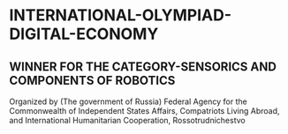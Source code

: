 # INTERNATIONAL-OLYMPIAD-DIGITAL-ECONOMY
## WINNER FOR THE CATEGORY-SENSORICS AND COMPONENTS OF ROBOTICS
Organized by (The government of Russia) Federal Agency for the Commonwealth of Independent States Affairs, Compatriots Living Abroad, and International Humanitarian Cooperation, Rossotrudnichestvo
